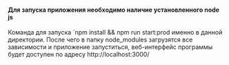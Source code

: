 #### Для запуска приложения необходимо наличие установленного node js
Команда для запуска `npm install && npm run start:prod именно в данной директории.
После чего в папку node_modules загрузятся все зависимости и приложение запуститься, веб-интерфейс программы будет доступен по адресу http://localhost:3000/

